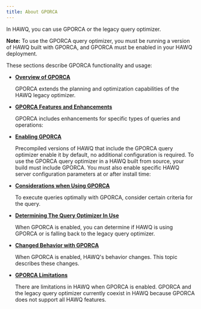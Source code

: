 ```yaml
---
title: About GPORCA
---
```


<!--
Licensed to the Apache Software Foundation (ASF) under one
or more contributor license agreements.  See the NOTICE file
distributed with this work for additional information
regarding copyright ownership.  The ASF licenses this file
to you under the Apache License, Version 2.0 (the
"License"); you may not use this file except in compliance
with the License.  You may obtain a copy of the License at

  http://www.apache.org/licenses/LICENSE-2.0

Unless required by applicable law or agreed to in writing,
software distributed under the License is distributed on an
"AS IS" BASIS, WITHOUT WARRANTIES OR CONDITIONS OF ANY
KIND, either express or implied.  See the License for the
specific language governing permissions and limitations
under the License.
-->

In HAWQ, you can use GPORCA or the legacy query optimizer.

**Note:** To use the GPORCA query optimizer, you must be running a version of HAWQ built with GPORCA, and GPORCA must be enabled in your HAWQ deployment.

These sections describe GPORCA functionality and usage:

-   **[Overview of GPORCA](../../query/gporca/query-gporca-overview/index.html)**

    GPORCA extends the planning and optimization capabilities of the HAWQ legacy optimizer.

-   **[GPORCA Features and Enhancements](../../query/gporca/query-gporca-features/index.html)**

    GPORCA includes enhancements for specific types of queries and operations:

-   **[Enabling GPORCA](../../query/gporca/query-gporca-enable/index.html)**

    Precompiled versions of HAWQ that include the GPORCA query optimizer enable it by default, no additional configuration is required. To use the GPORCA query optimizer in a HAWQ built from source, your build must include GPORCA. You must also enable specific HAWQ server configuration parameters at or after install time:

-   **[Considerations when Using GPORCA](../../query/gporca/query-gporca-notes/index.html)**

    To execute queries optimally with GPORCA, consider certain criteria for the query.

-   **[Determining The Query Optimizer In Use](../../query/gporca/query-gporca-fallback/index.html)**

    When GPORCA is enabled, you can determine if HAWQ is using GPORCA or is falling back to the legacy query optimizer.

-   **[Changed Behavior with GPORCA](../../query/gporca/query-gporca-changed/index.html)**

    When GPORCA is enabled, HAWQ's behavior changes. This topic describes these changes.

-   **[GPORCA Limitations](../../query/gporca/query-gporca-limitations/index.html)**

    There are limitations in HAWQ when GPORCA is enabled. GPORCA and the legacy query optimizer currently coexist in HAWQ because GPORCA does not support all HAWQ features.


